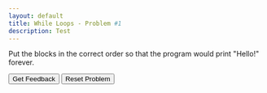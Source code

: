 ```yaml
---
layout: default
title: While Loops - Problem #1
description: Test
---
```


Put the blocks in the correct order so that the program would print "Hello!" forever.

<div id="WhileLoops-Problem1-sortableTrash" class="sortable-code"></div> 
<div id="WhileLoops-Problem1-sortable" class="sortable-code"></div> 
<div style="clear:both;"></div> 
<p> 
    <input id="WhileLoops-Problem1-feedbackLink" value="Get Feedback" type="button" /> 
    <input id="WhileLoops-Problem1-newInstanceLink" value="Reset Problem" type="button" /> 
</p> 
<script type="text/javascript"> 
(function(){
  var initial = "while True:\n" +
    "	print(&quot;Hello!&quot;)\n" +
    "while: #distractor";
  var parsonsPuzzle = new ParsonsWidget({
    "sortableId": "WhileLoops-Problem1-sortable",
    "max_wrong_lines": 1,
    "grader": ParsonsWidget._graders.LineBasedGrader,
    "exec_limit": 2500,
    "can_indent": true,
    "x_indent": 50,
    "lang": "en",
    "show_feedback": true,
    "trashId": "WhileLoops-Problem1-sortableTrash"
  });
  parsonsPuzzle.init(initial);
  parsonsPuzzle.shuffleLines();
  $("#WhileLoops-Problem1-newInstanceLink").click(function(event){ 
      event.preventDefault(); 
      parsonsPuzzle.shuffleLines(); 
  }); 
  $("#WhileLoops-Problem1-feedbackLink").click(function(event){ 
      event.preventDefault(); 
      parsonsPuzzle.getFeedback(); 
  }); 
})(); 
</script>
